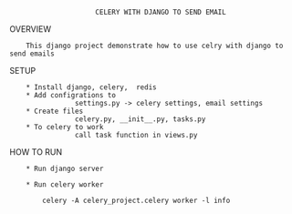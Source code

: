 

                         CELERY WITH DJANGO TO SEND EMAIL


OVERVIEW

        This django project demonstrate how to use celry with django to send emails

SETUP

        * Install django, celery,  redis
        * Add configrations to 
                    settings.py -> celery settings, email settings 
        * Create files 
                    celery.py, __init__.py, tasks.py
        * To celery to work
                    call task function in views.py 

HOW TO RUN

        * Run django server
    
        * Run celery worker
    
            celery -A celery_project.celery worker -l info




